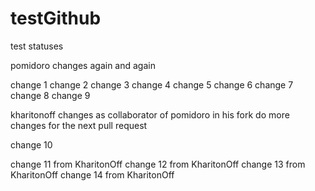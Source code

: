 testGithub
==========

test statuses

pomidoro changes again and again

change 1
change 2
change 3
change 4
change 5
change 6
change 7
change 8
change 9

kharitonoff changes as collaborator of pomidoro in his fork
do more changes for the next pull request

change 10

change 11 from KharitonOff
change 12 from KharitonOff
change 13 from KharitonOff
change 14 from KharitonOff
